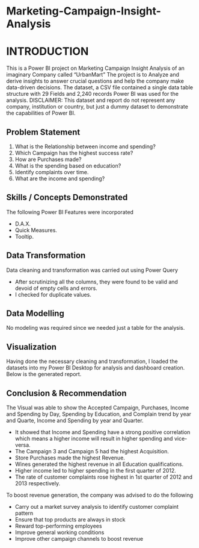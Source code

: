 # Marketing-Campaign-Insight-Analysis

#  INTRODUCTION
This is a Power BI project on Marketing Campaign Insight Analysis of an imaginary Company called “UrbanMart” The project is to Analyze and derive insights to answer crucial questions and help the company make data-driven decisions. The dataset, a CSV file contained a single data table structure with  29 Fields and 2,240 records Power BI was used for the analysis.
DISCLAIMER: This dataset and report do not represent any company, institution or country, but just a dummy dataset to demonstrate the capabilities of Power BI.

##  Problem Statement
1.	What is the Relationship between income and spending?
2.	Which Campaign has the highest success rate?
3.	How are Purchases made?
4.	What is the spending based on education?
5.	Identify complaints over time.
6.	What are the income and spending?

##  Skills / Concepts Demonstrated
The following Power BI Features were incorporated
-	D.A.X.
-	Quick Measures.
-	Tooltip.

## Data Transformation
Data cleaning and transformation was carried  out using Power Query
-	After scrutinizing all the columns, they were found to be valid and devoid of empty cells and errors.
-	I checked for duplicate values.

## Data Modelling
No modeling was required since we needed just a table for the analysis.

##  Visualization
Having done the necessary cleaning and transformation, I loaded the datasets into my Power BI  Desktop for analysis and dashboard creation. Below is the generated report.


## Conclusion & Recommendation
The Visual was able to show the Accepted Campaign,  Purchases, Income and Spending by Day, Spending by Education, and Complain trend by year and Quarte, Income and Spending by year and  Quarter.
-	It showed that Income and Spending have a strong positive correlation which means a higher income will result in higher spending and vice-versa.
-	The Campaign 3 and Campaign 5 had the highest Acquisition.
-	Store Purchases made the highest Revenue.
-	Wines generated the highest revenue in all Education qualifications.
-	Higher income led to higher spending in the first quarter of 2012.
-	The rate of customer complaints rose highest in 1st quarter of 2012 and 2013 respectively.

To boost revenue generation, the company was advised to do the following
-	Carry out a market survey analysis to identify customer complaint pattern
-	Ensure that top products are always in stock 
-	Reward top-performing employees
-	Improve general working conditions
-	Improve other campaign channels to boost revenue

